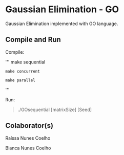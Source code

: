# Gaussian Elimination - GO

Gaussian Elimination implemented with GO language. 

## Compile and Run

Compile:

'''	make sequential

	make concurrent

	make parallel
'''

Run:

>	./GOsequential [matrixSize] [Seed]

## Colaborator(s)

Raíssa Nunes Coelho
 
Bianca Nunes Coelho
